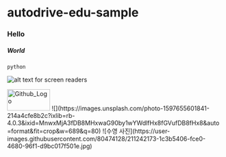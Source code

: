 # autodrive-edu-sample

### Hello

##### World


```
python
```

![alt text for screen readers](/path/to/image.png "Text to show on mouseover")


<img src="./github.png" width="100px" height="50px" title="Github_Logo"/>
![](https://images.unsplash.com/photo-1597655601841-214a4cfe8b2c?ixlib=rb-4.0.3&ixid=MnwxMjA3fDB8MHxwaG90by1wYWdlfHx8fGVufDB8fHx8&auto=format&fit=crop&w=689&q=80)
![수영 사진](https://user-images.githubusercontent.com/80474128/211242173-1c3b5406-fce0-4680-96f1-d9bc017f501e.jpg)
